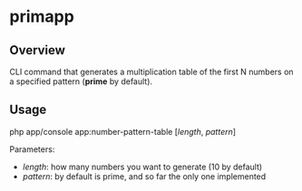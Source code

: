 primapp
=======

## Overview

CLI command that generates a multiplication table of the first N numbers on a specified pattern (**prime** by default).

## Usage

php app/console app:number-pattern-table [*length*, *pattern*]

Parameters:
* _length_: how many numbers you want to generate (10 by default)
* _pattern_: by default is prime, and so far the only one implemented